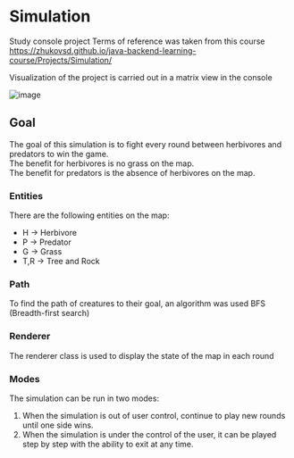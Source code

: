 # Simulation
Study console project
Terms of reference was taken from this course https://zhukovsd.github.io/java-backend-learning-course/Projects/Simulation/

Visualization of the project is carried out in a matrix view in the console

![image](https://github.com/Keks18/Simulation/assets/49402815/ff0447fc-d657-4e48-93f4-fabcd8296daa)

## Goal
The goal of this simulation is to fight every round between herbivores and predators to win the game.  
The benefit for herbivores is no grass on the map.  
The benefit for predators is the absence of herbivores on the map.

### Entities
There are the following entities on the map:

- H -> Herbivore
- P -> Predator
- G -> Grass
- T,R -> Tree and Rock

### Path
To find the path of creatures to their goal, an algorithm was used BFS (Breadth-first search)

### Renderer
The renderer class is used to display the state of the map in each round

### Modes
The simulation can be run in two modes:
1. When the simulation is out of user control, continue to play new rounds until one side wins.  
2. When the simulation is under the control of the user, it can be played step by step with the ability to exit at any time.
